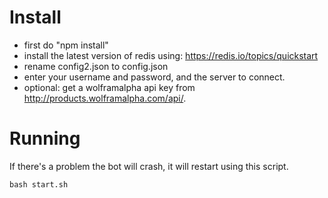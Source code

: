 # Install

* first do "npm install"
* install the latest version of redis using: https://redis.io/topics/quickstart
* rename config2.json to config.json
* enter your username and password, and the server to connect.
* optional: get a wolframalpha api key from http://products.wolframalpha.com/api/. 

# Running
If there's a problem the bot will crash, it will restart using this script.
	
    bash start.sh
